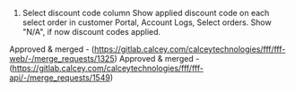 1. Select discount code column 
Show applied discount code on each select order in customer Portal, Account Logs, Select orders. Show "N/A", if now discount codes applied.

Approved & merged - (https://gitlab.calcey.com/calceytechnologies/fff/fff-web/-/merge_requests/1325)
Approved & merged - (https://gitlab.calcey.com/calceytechnologies/fff/fff-api/-/merge_requests/1549)